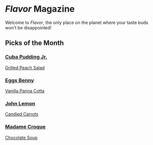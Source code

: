 # _Flavor_ Magazine

Welcome to _Flavor_, the only place on the planet where your taste buds won't be disappointed!



## Picks of the Month

### [Cuba Pudding Jr.](writer/cuba-pudding-jr.md)

[Grilled Peach Salad](recipe/jan/grilled-peach-salad.md)

### [Eggs Benny](writer/eggs-benny.md)

[Vanilla Panna Cotta](recipe/jan/vanilla-panna-cotta.md)

### [John Lemon](writer/john-lemon.md)

[Candied Carrots](recipe/feb/candied-carrots.md)

### [Madame Croque](writer/madame-croque.md)

[Chocolate Soup](recipe/jan/chocolate-soup.md)

